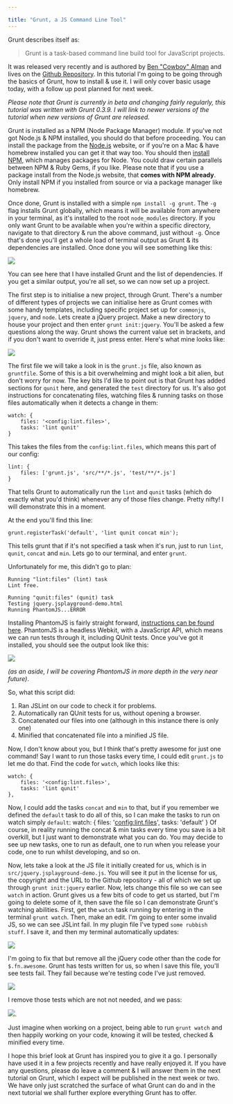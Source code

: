 ```yaml
---

title: "Grunt, a JS Command Line Tool"
---
```


Grunt describes itself as:

> Grunt is a task-based command line build tool for JavaScript projects.

It was released very recently and is authored by [Ben "Cowboy" Alman](http://benalman.com/) and lives on the [Github Repository](https://github.com/cowboy/grunt). In this tutorial I'm going to be going through the basics of Grunt, how to install & use it. I will only cover basic usage today, with a follow up post planned for next week.

_Please note that Grunt is currently in beta and changing fairly regularly, this tutorial was written with Grunt 0.3.9. I will link to newer versions of the tutorial when new versions of Grunt are released._

Grunt is installed as a NPM (Node Package Manager) module. If you've not got Node.js & NPM installed, you should do that before proceeding. You can install the package from the [Node.js](http://nodejs.org/) website, or if you're on a Mac & have homebrew installed you can get it that way too. You should then [install NPM](http://npmjs.org/), which manages packages for Node. You could draw certain parallels between NPM & Ruby Gems, if you like. Please note that if you use a package install from the Node.js website, that **comes with NPM already**. Only install NPM if you installed from source or via a package manager like homebrew.

Once done, Grunt is installed with a simple `npm install -g grunt`. The `-g` flag installs Grunt globally, which means it will be available from anywhere in your terminal, as it's installed to the root `node_modules` directory. If you only want Grunt to be available when you're within a specific directory, navigate to that directory & run the above command, just without `-g`. Once that's done you'll get a whole load of terminal output as Grunt & its dependencies are installed. Once done you will see something like this:

![](http://cl.ly/2G1z461139080p1S3K1g/Screen%20Shot%202012-04-18%20at%2020.15.02.png)

You can see here that I have installed Grunt and the list of dependencies. If you get a similar output, you're all set, so we can now set up a project.

The first step is to initialise a new project, through Grunt. There's a number of different types of projects we can initialise here as Grunt comes with some handy templates, including specific project set up for `commonjs`, `jquery`, and `node`. Lets create a jQuery project. Make a new directory to house your project and then enter `grunt init:jquery`. You'll be asked a few questions along the way. Grunt shows the current value set in brackets, and if you don't want to override it, just press enter. Here's what mine looks like:

![](http://cl.ly/3X280k1h031O0l0Q1u2P/Screen%20Shot%202012-04-18%20at%2019.14.03.png)

The first file we will take a look in is the `grunt.js` file, also known as `gruntfile`. Some of this is a bit overwhelming and might look a bit alien, but don't worry for now. The key bits I'd like to point out is that Grunt has added sections for `qunit` here, and generated the `test` directory for us. It's also got instructions for concatenating files, watching files & running tasks on those files automatically when it detects a change in them:

    watch: {
    	files: '<config:lint.files>',
    	tasks: 'lint qunit'
    }

This takes the files from the `config:lint.files`, which means this part of our config:

    lint: {
    	files: ['grunt.js', 'src/**/*.js', 'test/**/*.js']
    }

That tells Grunt to automatically run the `lint` and `qunit` tasks (which do exactly what you'd think) whenever any of those files change. Pretty nifty! I will demonstrate this in a moment.

At the end you'll find this line:

    grunt.registerTask('default', 'lint qunit concat min');

This tells grunt that if it's not specified a task when it's run, just to run `lint`, `qunit`, `concat` and `min`. Lets go to our terminal, and enter `grunt`.

Unfortunately for me, this didn't go to plan:

    Running "lint:files" (lint) task
    Lint free.

    Running "qunit:files" (qunit) task
    Testing jquery.jsplayground-demo.html
    Running PhantomJS...ERROR

Installing PhantomJS is fairly straight forward, [instructions can be found here](http://code.google.com/p/phantomjs/wiki/Installation). PhantomJS is a headless Webkit, with a JavaScript API, which means we can run tests through it, including QUnit tests. Once you've got it installed, you should see the output look like this:

![](http://cl.ly/0B0L1t2E273j1900223A/Screen%20Shot%202012-04-18%20at%2019.24.44.png)

_(as an aside, I will be covering PhantomJS in more depth in the very near future)_.

So, what this script did:

1. Ran JSLint on our code to check it for problems.
2. Automatically ran QUnit tests for us, without opening a browser.
3. Concatenated our files into one (although in this instance there is only one)
4. Minified that concatenated file into a minified JS file.

Now, I don't know about you, but I think that's pretty awesome for just one command! Say I want to run those tasks every time, I could edit `grunt.js` to let me do that. Find the code for `watch`, which looks like this:

    watch: {
    	files: '<config:lint.files>',
    	tasks: 'lint qunit'
    },

Now, I could add the tasks `concat` and `min` to that, but if you remember we defined the `default` task to do all of this, so I can make the tasks to run on watch simply `default`:
watch: {
files: '<config:lint.files>',
tasks: 'default'
}
Of course, in reality running the concat & min tasks every time you save is a bit overkill, but I just want to demonstrate what you can do. You may decide to see up new tasks, one to run as default, one to run when you release your code, one to run whilst developing, and so on.

Now, lets take a look at the JS file it initially created for us, which is in `src/jquery.jsplayground-demo.js`. You will see it put in the license for us, the copyright and the URL to the Github repository - all of which we set up through `grunt init:jquery` earlier. Now, lets change this file so we can see `watch` in action. Grunt gives us a few bits of code to get us started, but I'm going to delete some of it, then save the file so I can demonstrate Grunt's watching abilities. First, get the `watch` task running by entering in the terminal `grunt watch`. Then, make an edit. I'm going to enter some invalid JS, so we can see JSLint fail. In my plugin file I've typed `some rubbish stuff`. I save it, and then my terminal automatically updates:

![](http://cl.ly/2H363C2Y2z1x3B2t3B1U/Screen%20Shot%202012-04-18%20at%2019.52.40.png)

I'm going to fix that but remove all the jQuery code other than the code for `$.fn.awesome`. Grunt has tests written for us, so when I save this file, you'll see tests fail. They fail because we're testing code I've just removed.

![](http://cl.ly/1L343g2G3E0n2x0X1V2F/Screen%20Shot%202012-04-18%20at%2019.56.24.png)

I remove those tests which are not not needed, and we pass:

![](http://cl.ly/1I3g3H470i2K3G401h2l/Screen%20Shot%202012-04-18%20at%2019.58.04.png).

Just imagine when working on a project, being able to run `grunt watch` and then happily working on your code, knowing it will be tested, checked & minified every time.

I hope this brief look at Grunt has inspired you to give it a go. I personally have used it in a few projects recently and have really enjoyed it. If you have any questions, please do leave a comment & I will answer them in the next tutorial on Grunt, which I expect will be published in the next week or two. We have only just scratched the surface of what Grunt can do and in the next tutorial we shall further explore everything Grunt has to offer.
